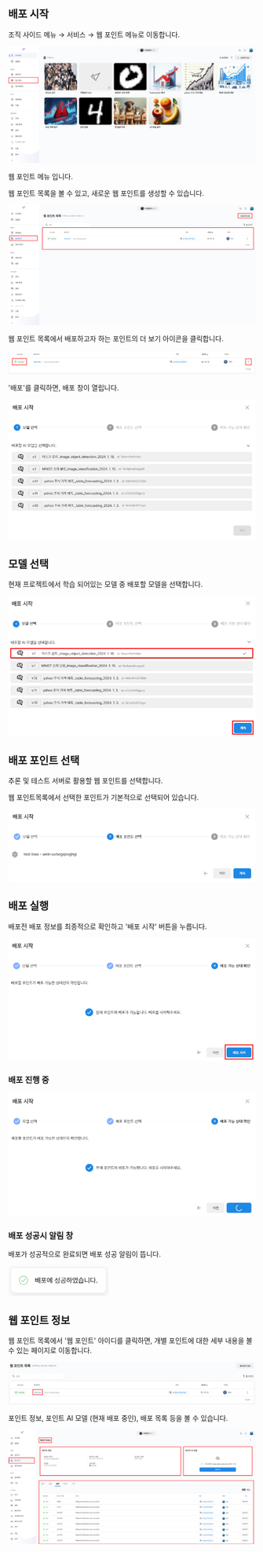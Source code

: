 배포 시작
-----


조직 사이드 메뉴 → 서비스 → 웹 포인트 메뉴로 이동합니다.

![img1](https://raw.githubusercontent.com/vazilcompany/vridge-docs/main/guide/img/ai_deploying/deploy_webpoint/go_to_webpoint.png)  



웹 포인트 메뉴 입니다. 

웹 포인트 목록을 볼 수 있고, 새로운 웹 포인트를 생성할 수 있습니다.   

![img1](https://raw.githubusercontent.com/vazilcompany/vridge-docs/main/guide/img/ai_deploying/deploy_webpoint/webpoint_index_1_1.png)  



웹 포인트 목록에서 배포하고자 하는 포인트의 더 보기 아이콘을 클릭합니다. 

![img1](https://raw.githubusercontent.com/vazilcompany/vridge-docs/main/guide/img/ai_deploying/deploy_webpoint/deploy_webpoint_2.png)  

'배포'를 클릭하면, 배포 창이 열립니다. 

![img1](https://raw.githubusercontent.com/vazilcompany/vridge-docs/main/guide/img/ai_deploying/deploy_webpoint/deploy_webpoint_4.png)




모델 선택
---------

현재 프로젝트에서 학습 되어있는 모델 중 배포할 모델을 선택합니다.

![img1](https://raw.githubusercontent.com/vazilcompany/vridge-docs/main/guide/img/ai_deploying/deploy_webpoint/deploy_webpoint_4_1.png) 



배포 포인트 선택
-----


추론 및 테스트 서버로 활용할 웹 포인트를 선택합니다.

웹 포인트목록에서 선택한 포인트가 기본적으로 선택되어 있습니다. 

![img1](https://raw.githubusercontent.com/vazilcompany/vridge-docs/main/guide/img/ai_deploying/deploy_webpoint/deploy_webpoint_5.png) 



배포 실행
-----


배포전 배포 정보를 최종적으로 확인하고 '배포 시작' 버튼을 누릅니다.

![img1](https://raw.githubusercontent.com/vazilcompany/vridge-docs/main/guide/img/ai_deploying/deploy_webpoint/deploy_webpoint_6.png)  

  

### 배포 진행 중 

![img1](https://raw.githubusercontent.com/vazilcompany/vridge-docs/main/guide/img/ai_deploying/deploy_webpoint/deploy_webpoint_7.png)  


### 배포 성공시 알림 창

배포가 성공적으로 완료되면 배포 성공 알림이 뜹니다. 

![img1](https://raw.githubusercontent.com/vazilcompany/vridge-docs/main/guide/img/ai_deploying/deploy_webpoint/deploy_webpoint_8.png)  



웹 포인트 정보
------

웹 포인트 목록에서 '웹 포인트' 아이디를 클릭하면, 개별 포인트에 대한 세부 내용을 볼 수 있는 페이지로 이동합니다.

![img1](https://raw.githubusercontent.com/vazilcompany/vridge-docs/main/guide/img/ai_deploying/deploy_webpoint/go_to_point_detail.png)  



포인트 정보, 포인트 AI 모델 (현재 배포 중인), 배포 목록 등을 볼 수 있습니다.  

![img1](https://raw.githubusercontent.com/vazilcompany/vridge-docs/main/guide/img/ai_deploying/deploy_webpoint/deploy_webpoint_9.png) 


  
